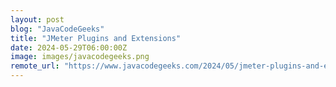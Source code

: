 ```yaml
---
layout: post
blog: "JavaCodeGeeks"
title: "JMeter Plugins and Extensions"
date: 2024-05-29T06:00:00Z
image: images/javacodegeeks.png
remote_url: "https://www.javacodegeeks.com/2024/05/jmeter-plugins-and-extensions.html"
---
```


